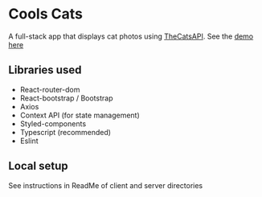 # Cools Cats

A full-stack app that displays cat photos using [TheCatsAPI](https://docs.thecatapi.com/).
See the [demo here](#)

## Libraries used

- React-router-dom
- React-bootstrap / Bootstrap
- Axios
- Context API (for state management)
- Styled-components
- Typescript (recommended)
- Eslint

## Local setup

See instructions in ReadMe of client and server directories
